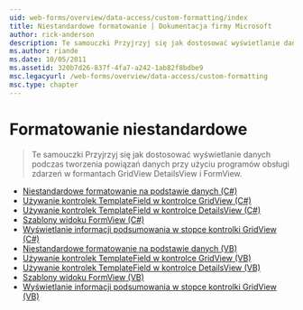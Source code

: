 ```yaml
---
uid: web-forms/overview/data-access/custom-formatting/index
title: Niestandardowe formatowanie | Dokumentacja firmy Microsoft
author: rick-anderson
description: Te samouczki Przyjrzyj się jak dostosować wyświetlanie danych podczas tworzenia powiązań danych przy użyciu programów obsługi zdarzeń w formantach GridView DetailsView i FormView.
ms.author: riande
ms.date: 10/05/2011
ms.assetid: 320b7d26-837f-4fa7-a242-1ab82f8bdbe9
msc.legacyurl: /web-forms/overview/data-access/custom-formatting
msc.type: chapter
---
```

<a name="custom-formatting"></a>Formatowanie niestandardowe
====================
> Te samouczki Przyjrzyj się jak dostosować wyświetlanie danych podczas tworzenia powiązań danych przy użyciu programów obsługi zdarzeń w formantach GridView DetailsView i FormView.


- [Niestandardowe formatowanie na podstawie danych (C#)](custom-formatting-based-upon-data-cs.md)
- [Używanie kontrolek TemplateField w kontrolce GridView (C#)](using-templatefields-in-the-gridview-control-cs.md)
- [Używanie kontrolek TemplateField w kontrolce DetailsView (C#)](using-templatefields-in-the-detailsview-control-cs.md)
- [Szablony widoku FormView (C#)](using-the-formview-s-templates-cs.md)
- [Wyświetlanie informacji podsumowania w stopce kontrolki GridView (C#)](displaying-summary-information-in-the-gridview-s-footer-cs.md)
- [Niestandardowe formatowanie na podstawie danych (VB)](custom-formatting-based-upon-data-vb.md)
- [Używanie kontrolek TemplateField w kontrolce GridView (VB)](using-templatefields-in-the-gridview-control-vb.md)
- [Używanie kontrolek TemplateField w kontrolce DetailsView (VB)](using-templatefields-in-the-detailsview-control-vb.md)
- [Szablony widoku FormView (VB)](using-the-formview-s-templates-vb.md)
- [Wyświetlanie informacji podsumowania w stopce kontrolki GridView (VB)](displaying-summary-information-in-the-gridview-s-footer-vb.md)
